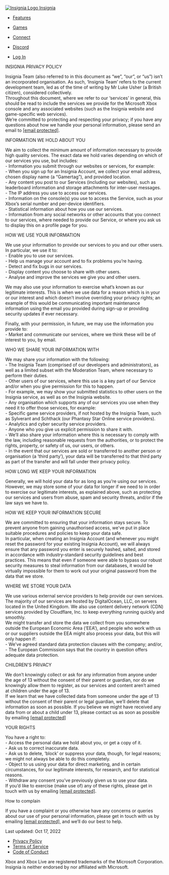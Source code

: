  [![Insignia Logo](/img/logo.svg) Insignia](https://insignia.live/)

* [Features](https://insignia.live/#features)
* [Games](https://insignia.live/#games)
* [Connect](https://insignia.live/connect)
* [Discord](https://discord.gg/CWkdVdc)

* [Log In](https://insignia.live/login)

INSIGNIA PRIVACY POLICY  
  
Insignia Team (also referred to in this document as “we”, “our”, or “us”) isn’t an incorporated organisation. As such, ‘Insignia Team’ refers to the current development team, led as of the time of writing by Mr Luke Usher (a British citizen), considered collectively.  
Throughout this document, where we refer to our ‘services’ in general, this should be read to include the services we provide for the Microsoft Xbox console and any associated websites (such as the Insignia website and game-specific web services).  
We’re committed to protecting and respecting your privacy; if you have any questions about how we handle your personal information, please send an email to [\[email protected\]](https://insignia.live/cdn-cgi/l/email-protection).  
  
INFORMATION WE HOLD ABOUT YOU  
  
We aim to collect the minimum amount of information necessary to provide high quality services. The exact data we hold varies depending on which of our services you use, but includes:  
\- Information you submit through our websites or services, for example:  
\- When you sign up for an Insignia Account, we collect your email address, chosen display name (a “Gamertag”), and provided location.  
\- Any content you post to our Services (including our websites), such as leaderboard information and storage attachments for inter-user messages.  
\- The IP address you use to access our services.  
\- Information on the console(s) you use to access the Service, such as your Xbox’s serial number and per-device identifiers.  
\- Statistical information about how you use our services.  
\- Information from any social networks or other accounts that you connect to our services, where needed to provide our Service, or where you ask us to display this on a profile page for you.  
  
HOW WE USE YOUR INFORMATION  
  
We use your information to provide our services to you and our other users. In particular, we use it to:  
\- Enable you to use our services.  
\- Help us manage your account and to fix problems you’re having.  
\- Detect and fix bugs in our services.  
\- Display content you choose to share with other users.  
\- Analyse and improve the services we give you and other users.  
  
We may also use your information to exercise what’s known as our legitimate interests. This is when we use data for a reason which is in your or our interest and which doesn’t involve overriding your privacy rights; an example of this would be communicating important maintenance information using the email you provided during sign-up or providing security updates if ever necessary.  
  
Finally, with your permission, in future, we may use the information you provide to:  
\- Market and communicate our services, where we think these will be of interest to you, by email.  
  
WHO WE SHARE YOUR INFORMATION WITH  
  
We may share your information with the following:  
\- The Insignia Team (comprised of our developers and administrators), as well as a limited subset with the Moderation Team, where necessary to perform their duties.  
\- Other users of our services, where this use is a key part of our Service and/or when you give permission for this to happen.  
\- For example, we may show your submitted statistics to other users on the Insignia service, as well as on the Insignia website.  
\- Any organisation which supports any of our services you use when they need it to offer those services, for example:  
\- Specific game service providers, if not hosted by the Insignia Team, such as Sylverant and Schthack (our Phantasy Star Online service providers).  
\- Analytics and cyber security service providers.  
\- Anyone who you give us explicit permission to share it with.  
\- We’ll also share your information where this is necessary to comply with the law, including reasonable requests from the authorities, or to protect the rights, property, or safety of us, our users, or others.  
\- In the event that our services are sold or transferred to another person or organisation (a ‘third party’), your data will be transferred to that third party as part of the transfer and will fall under their privacy policy.  
  
HOW LONG WE KEEP YOUR INFORMATION  
  
Generally, we will hold your data for as long as you’re using our services. However, we may store some of your data for longer if we need to in order to exercise our legitimate interests, as explained above, such as protecting our services and users from abuse, spam and security threats, and/or if the law says we have to.  
  
HOW WE KEEP YOUR INFORMATION SECURE  
  
We are committed to ensuring that your information stays secure. To prevent anyone from gaining unauthorised access, we’ve put in place suitable procedures and policies to keep your data safe.  
In particular, when creating an Insignia Account (and whenever you might reset the password for your existing Insignia Account), we will always ensure that any password you enter is securely hashed, salted, and stored in accordance with industry-standard security guidelines and best practices. This means that even if someone were able to bypass our robust security measures to steal information from our databases, it would be virtually impossible for them to work out your original password from the data that we store.  
  
WHERE WE STORE YOUR DATA  
  
We use various external service providers to help provide our own services.  
The majority of our services are hosted by DigitalOcean, LLC, on servers located in the United Kingdom. We also use content delivery network (CDN) services provided by Cloudflare, Inc. to keep everything running quickly and smoothly.  
We might transfer and store the data we collect from you somewhere outside the European Economic Area (‘EEA’), and people who work with us or our suppliers outside the EEA might also process your data, but this will only happen if:  
\- We’ve agreed standard data protection clauses with the company; and/or,  
\- The European Commission says that the country in question offers adequate data protection.  
  
CHILDREN'S PRIVACY  
  
We don’t knowingly collect or ask for any information from anyone under the age of 13 without the consent of their parent or guardian, nor do we knowingly allow them to register, as our services and content aren’t aimed at children under the age of 13.  
If we learn that we have collected data from someone under the age of 13 without the consent of their parent or legal guardian, we’ll delete that information as soon as possible. If you believe we might have received any data from or about a child under 13, please contact us as soon as possible by emailing [\[email protected\]](https://insignia.live/cdn-cgi/l/email-protection)  
  
YOUR RIGHTS  
  
You have a right to:  
\- Access the personal data we hold about you, or get a copy of it.  
\- Ask us to correct inaccurate data.  
\- Ask us to delete, ‘block’ or suppress your data, though, for legal reasons; we might not always be able to do this completely.  
\- Object to us using your data for direct marketing, and in certain circumstances, for our legitimate interests, for research, and for statistical reasons.  
\- Withdraw any consent you’ve previously given us to use your data.  
If you’d like to exercise (make use of) any of these rights, please get in touch with us by emailing [\[email protected\]](https://insignia.live/cdn-cgi/l/email-protection).  
  
How to complain  
  
If you have a complaint or you otherwise have any concerns or queries about our use of your personal information, please get in touch with us by emailing [\[email protected\]](https://insignia.live/cdn-cgi/l/email-protection), and we’ll do our best to help.

Last updated: Oct 17, 2022

* [Privacy Policy](https://insignia.live/privacy)
* [Terms of Service](https://insignia.live/terms)
* [Code of Conduct](https://insignia.live/conduct)

Xbox and Xbox Live are registered trademarks of the Microsoft Corporation.  
Insignia is neither endorsed by nor affiliated with Microsoft.

[](https://facebook.com/InsigniaLive)[](https://twitter.com/Insignia_Live)[](https://mas.to/@insignia)[](https://bsky.app/profile/insignia.live)